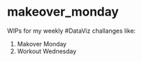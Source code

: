 # makeover_monday
WIPs for my weekly #DataViz challanges like:
1. Makover Monday
2. Workout Wednesday
